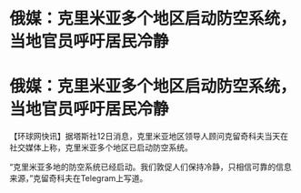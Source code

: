 # 俄媒：克里米亚多个地区启动防空系统，当地官员呼吁居民冷静

# 俄媒：克里米亚多个地区启动防空系统，当地官员呼吁居民冷静

【环球网快讯】据塔斯社12日消息，克里米亚地区领导人顾问克留奇科夫当天在社交媒体上称，克里米亚多个地区已启动防空系统。

“克里米亚多地的防空系统已经启动。我们敦促人们保持冷静，只相信可靠的信息来源，”克留奇科夫在Telegram上写道。

